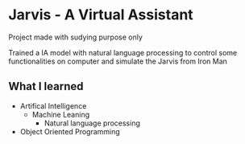 # Jarvis - A Virtual Assistant

Project made with sudying purpose only

Trained a IA model with natural language processing to control some functionalities on computer and simulate the Jarvis from Iron Man

## What I learned
- Artifical Intelligence
  - Machine Leaning
    - Natural language processing
- Object Oriented Programming

